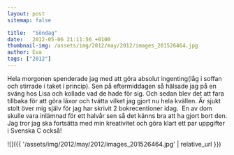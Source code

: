 ```yaml
---
layout: post
sitemap: false

title:  "Söndag"
date:   2012-05-06 21:11:56 +0100
thumbnail-img: /assets/img/2012/may/2012/images_201526464.jpg
author: Eva
tags: ["2012"]
---
```


Hela morgonen spenderade jag med att göra absolut ingenting(låg i soffan och stirrade i taket i princip). Sen på eftermiddagen så hälsade jag på en sväng hos Lisa och kollade vad de hade för sig. Och sedan blev det att fara tillbaka för att göra läxor och tvätta vilket jag gjort nu hela kvällen. Är sjukt stolt över mig själv för jag har skrivit 2 bokrecentioner idag.  En av dom skulle vara inlämnad för ett halvår sen så det känns bra att ha gjort bort den. Jag tror jag ska fortsätta med min kreativitet och göra klart ett par uppgifter i Svenska C också!

![]({{ '/assets/img/2012/may/2012/images_201526464.jpg'  | relative_url }})

